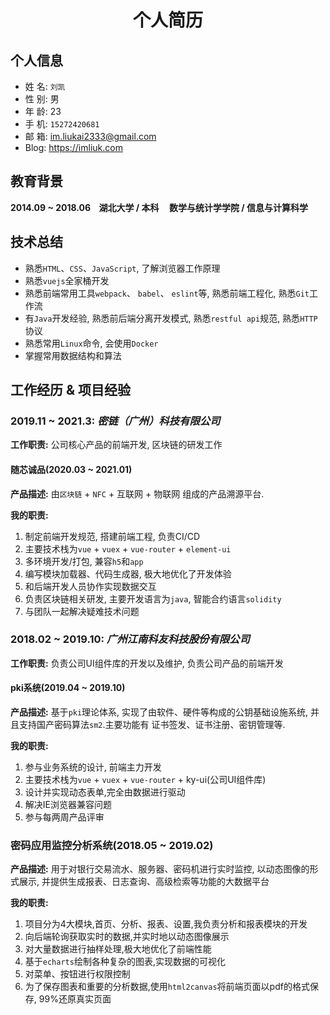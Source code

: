  <center><h1>个人简历</h1></center>

## **个人信息**

- 姓 名: `刘凯`
- 性 别: 男 
- 年 龄: 23
- 手 机: `15272420681`
- 邮 箱: <a href="mailto:im.liukai2333@gmail.com">im.liukai2333@gmail.com</a>
- Blog: <a href="https://imliuk.com" target="_blank">https://imliuk.com</a>

## 教育背景

**2014.09 ~ 2018.06&nbsp;&nbsp;&nbsp;&nbsp;湖北大学 / 本科&nbsp;&nbsp;&nbsp;&nbsp; 数学与统计学学院 / 信息与计算科学**

## **技术总结**

  - 熟悉`HTML`、`CSS`、`JavaScript`,  了解浏览器工作原理
  - 熟悉`vuejs`全家桶开发
  - 熟悉前端常用工具`webpack`、 `babel`、 `eslint`等,  熟悉前端工程化, 熟悉`Git`工作流
  - 有`Java`开发经验, 熟悉前后端分离开发模式, 熟悉`restful api`规范, 熟悉`HTTP`协议
  - 熟悉常用`Linux`命令, 会使用`Docker`
  - 掌握常用数据结构和算法

## **工作经历  &  项目经验** 

### 2019.11 ~ 2021.3: *密链（广州）科技有限公司*

**工作职责:**  公司核心产品的前端开发, 区块链的研发工作

#### 随芯诚品(2020.03 ~ 2021.01)

**产品描述:**  由`区块链` + `NFC` + 互联网 + 物联网  组成的产品溯源平台.

**我的职责:**  

1. 制定前端开发规范, 搭建前端工程, 负责CI/CD
2. 主要技术栈为`vue` + `vuex` + `vue-router` + `element-ui`
3. 多环境开发/打包, 兼容`h5`和`app`
4. 编写模块加载器、代码生成器, 极大地优化了开发体验
5. 和后端开发人员协作实现数据交互
6. 负责区块链相关研发, 主要开发语言为`java`, 智能合约语言`solidity`
7. 与团队一起解决疑难技术问题

### 2018.02 ~ 2019.10: *广州江南科友科技股份有限公司*

**工作职责:**  负责公司UI组件库的开发以及维护, 负责公司产品的前端开发
#### pki系统(2019.04 ~ 2019.10)

**产品描述:**   基于`pki`理论体系, 实现了由软件、硬件等构成的公钥基础设施系统, 并且支持国产密码算法`sm2`.主要功能有 证书签发、证书注册、密钥管理等.

**我的职责:**  

1. 参与业务系统的设计, 前端主力开发
2. 主要技术栈为`vue` + `vuex` + `vue-router` + ky-ui(公司UI组件库)
3. 设计并实现动态表单,完全由数据进行驱动
4. 解决IE浏览器兼容问题
5. 参与每两周产品评审

### 密码应用监控分析系统(2018.05 ~ 2019.02)

**产品描述:**  用于对银行交易流水、服务器、密码机进行实时监控, 以动态图像的形式展示, 并提供生成报表、日志查询、高级检索等功能的大数据平台

**我的职责:**  

1. 项目分为4大模块,首页、分析、报表、设置,我负责分析和报表模块的开发
2. 向后端轮询获取实时的数据,并实时地以动态图像展示
3. 对大量数据进行抽样处理,极大地优化了前端性能
4. 基于`echarts`绘制各种复杂的图表,实现数据的可视化
5. 对菜单、按钮进行权限控制
6. 为了保存图表和重要的分析数据,使用`html2canvas`将前端页面以pdf的格式保存, 99%还原真实页面

